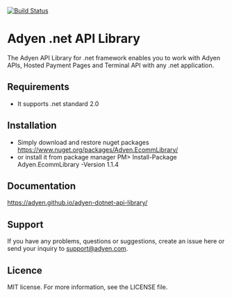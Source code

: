 [![Build Status](https://travis-ci.org/Adyen/adyen-dotnet-api-library.svg?branch=develop)](https://travis-ci.org/Adyen/adyen-dotnet-api-library)


# Adyen .net API Library

The Adyen API Library for .net framework enables you to work with Adyen APIs, Hosted Payment Pages and Terminal API with any .net application.

## Requirements

* It supports .net standard 2.0

## Installation

* Simply download and restore nuget packages  
 https://www.nuget.org/packages/Adyen.EcommLibrary/
* or install it from package manager
 PM> Install-Package Adyen.EcommLibrary -Version 1.1.4

## Documentation
https://adyen.github.io/adyen-dotnet-api-library/
## Support

If you have any problems, questions or suggestions, create an issue here or send your inquiry to support@adyen.com.

## Licence

MIT license. For more information, see the LICENSE file.
